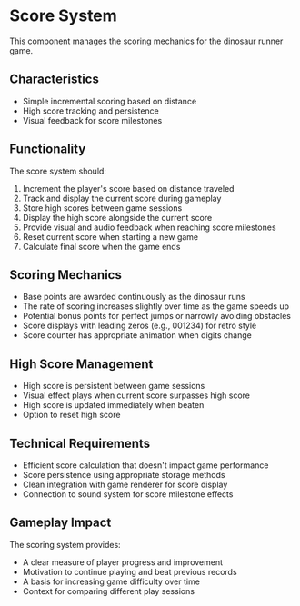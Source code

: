 # Score System

This component manages the scoring mechanics for the dinosaur runner game.

## Characteristics
- Simple incremental scoring based on distance
- High score tracking and persistence
- Visual feedback for score milestones

## Functionality
The score system should:
1. Increment the player's score based on distance traveled
2. Track and display the current score during gameplay
3. Store high scores between game sessions
4. Display the high score alongside the current score
5. Provide visual and audio feedback when reaching score milestones
6. Reset current score when starting a new game
7. Calculate final score when the game ends

## Scoring Mechanics
- Base points are awarded continuously as the dinosaur runs
- The rate of scoring increases slightly over time as the game speeds up
- Potential bonus points for perfect jumps or narrowly avoiding obstacles
- Score displays with leading zeros (e.g., 001234) for retro style
- Score counter has appropriate animation when digits change

## High Score Management
- High score is persistent between game sessions
- Visual effect plays when current score surpasses high score
- High score is updated immediately when beaten
- Option to reset high score

## Technical Requirements
- Efficient score calculation that doesn't impact game performance
- Score persistence using appropriate storage methods
- Clean integration with game renderer for score display
- Connection to sound system for score milestone effects

## Gameplay Impact
The scoring system provides:
- A clear measure of player progress and improvement
- Motivation to continue playing and beat previous records
- A basis for increasing game difficulty over time
- Context for comparing different play sessions